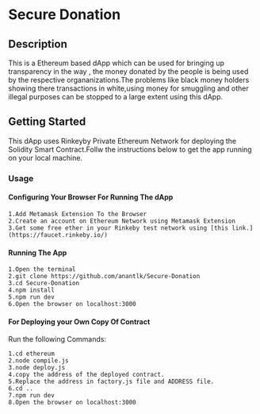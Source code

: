 # Secure Donation

## Description

This is a Ethereum based dApp which can be used for bringing up transparency in the way , the money donated by the people is being used by the respective organanizations.The problems like black money holders showing there transactions in white,using money for smuggling and other illegal purposes can be stopped to a large extent using this dApp.

## Getting Started

This dApp uses Rinkeyby Private Ethereum Network for deploying the Solidity Smart Contract.Follw the instructions below to get the app running on your local machine.

### Usage

#### Configuring Your Browser For Running The dApp
```
1.Add Metamask Extension To the Browser
2.Create an account on Ethereum Network using Metamask Extension
3.Get some free ether in your Rinkeby test network using [this link.](https://faucet.rinkeby.io/)
```

#### Running The App

```
1.Open the terminal
2.git clone https://github.com/anantlk/Secure-Donation
3.cd Secure-Donation
4.npm install
5.npm run dev
6.Open the browser on localhost:3000
```
#### For Deploying your Own Copy Of Contract

Run the following Commands:

```
1.cd ethereum
2.node compile.js
3.node deploy.js
4.copy the address of the deployed contract.
5.Replace the address in factory.js file and ADDRESS file.
6.cd ..
7.npm run dev
8.Open the browser on localhost:3000
```

